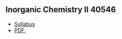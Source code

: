 ## Inorganic Chemistry II 40546
  - [Syllabus](gbqtuis.github.io/syllabus-InorgChemII-24732.pdf)
  - <a href="gbqtuis.github.io/jfpt/syllabus-InorgChem-24732.pdf" target="_blank">PDF.</a>
